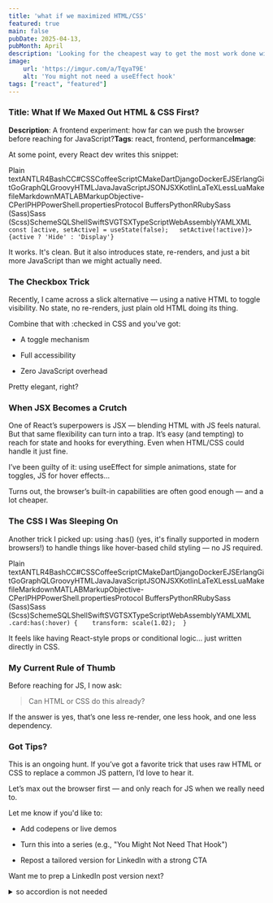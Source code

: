 ```yaml
---
title: 'what if we maximized HTML/CSS'
featured: true
main: false
pubDate: 2025-04-13,
pubMonth: April
description: 'Looking for the cheapest way to get the most work done with less JS'
image:
    url: 'https://imgur.com/a/TqyaT9E'
    alt: 'You might not need a useEffect hook'
tags: ["react", "featured"]
---
```




### Title: **What If We Maxed Out HTML & CSS First?**

**Description**: A frontend experiment: how far can we push the browser before reaching for JavaScript?**Tags**: react, frontend, performance**Image**:

At some point, every React dev writes this snippet:

Plain textANTLR4BashCC#CSSCoffeeScriptCMakeDartDjangoDockerEJSErlangGitGoGraphQLGroovyHTMLJavaJavaScriptJSONJSXKotlinLaTeXLessLuaMakefileMarkdownMATLABMarkupObjective-CPerlPHPPowerShell.propertiesProtocol BuffersPythonRRubySass (Sass)Sass (Scss)SchemeSQLShellSwiftSVGTSXTypeScriptWebAssemblyYAMLXML`   const [active, setActive] = useState(false);   setActive(!active)}>    {active ? 'Hide' : 'Display'}   `

It works. It's clean. But it also introduces state, re-renders, and just a bit more JavaScript than we might actually need.

### The Checkbox Trick

Recently, I came across a slick alternative — using a native HTML  to toggle visibility. No state, no re-renders, just plain old HTML doing its thing.

Combine that with :checked in CSS and you've got:

*   A toggle mechanism
    
*   Full accessibility
    
*   Zero JavaScript overhead
    

Pretty elegant, right?

### When JSX Becomes a Crutch

One of React’s superpowers is JSX — blending HTML with JS feels natural. But that same flexibility can turn into a trap. It’s easy (and tempting) to reach for state and hooks for everything. Even when HTML/CSS could handle it just fine.

I’ve been guilty of it: using useEffect for simple animations, state for toggles, JS for hover effects...

Turns out, the browser’s built-in capabilities are often good enough — and a lot cheaper.

### The CSS I Was Sleeping On

Another trick I picked up: using :has() (yes, it's finally supported in modern browsers!) to handle things like hover-based child styling — no JS required.

Plain textANTLR4BashCC#CSSCoffeeScriptCMakeDartDjangoDockerEJSErlangGitGoGraphQLGroovyHTMLJavaJavaScriptJSONJSXKotlinLaTeXLessLuaMakefileMarkdownMATLABMarkupObjective-CPerlPHPPowerShell.propertiesProtocol BuffersPythonRRubySass (Sass)Sass (Scss)SchemeSQLShellSwiftSVGTSXTypeScriptWebAssemblyYAMLXML`   .card:has(:hover) {    transform: scale(1.02);  }   `

It feels like having React-style props or conditional logic... just written directly in CSS.

### My Current Rule of Thumb

Before reaching for JS, I now ask:

> Can HTML or CSS do this already?

If the answer is yes, that’s one less re-render, one less hook, and one less dependency.

### Got Tips?

This is an ongoing hunt. If you’ve got a favorite trick that uses raw HTML or CSS to replace a common JS pattern, I’d love to hear it.

Let’s max out the browser first — and only reach for JS when we really need to.

Let me know if you'd like to:

*   Add codepens or live demos
    
*   Turn this into a series (e.g., "You Might Not Need That Hook")
    
*   Repost a tailored version for LinkedIn with a strong CTA
    

Want me to prep a LinkedIn post version next?



<details> and  <summary> so accordion is not needed</summary>

use css attributes instead of classnames: https://developer.mozilla.org/en-US/docs/Web/CSS/Attribute_selectors
